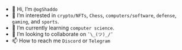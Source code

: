 - 👋 Hi, I’m `@ogShaddo`
- 👀 I’m interested in `crypto/NFTs`, `Chess`, `computers/software`, `defense`, `gaming`, and `sports`. 
- 🌱 I’m currently learning `computer science`.
- 💞️ I’m looking to collaborate on `¯\_(ツ)_/¯`
- 📫 How to reach me `Discord` or `Telegram`

<!---
ogShaddo/ogShaddo is a ✨ special ✨ repository because its `README.md` (this file) appears on your GitHub profile.
You can click the Preview link to take a look at your changes.
--->
